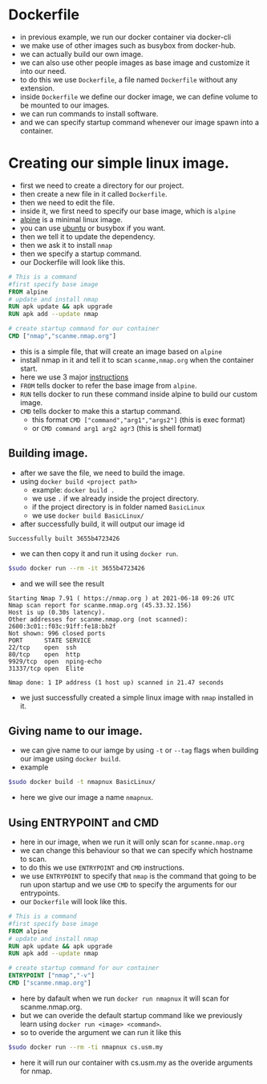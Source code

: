# Dockerfile
- in previous example, we run our docker container via docker-cli
- we make use of other images such as busybox from docker-hub.
- we can actually build our own image.
- we can also use other people images as base image and customize it into our need.
- to do this we use `Dockerfile`, a file named `Dockerfile` without any extension.
- inside `Dockerfile` we define our docker image, we can define volume to be mounted to our images.
- we can run commands to install software.
- and we can specify startup command whenever our image spawn into a container.

# Creating our simple linux image.
- first we need to create a directory for our project.
- then create a new file in it called `Dockerfile`.
- then we need to edit the file.
- inside it, we first need to specify our base image, which is `alpine`
- [alpine](https://hub.docker.com/_/alpine) is a minimal linux image.
- you can use [ubuntu](https://hub.docker.com/_/ubuntu) or busybox if you want.
- then we tell it to update the dependency.
- then we ask it to install `nmap`
- then we specify a startup command.
- our Dockerfile will look like this.
```Dockerfile
# This is a command
#first specify base image
FROM alpine
# update and install nmap
RUN apk update && apk upgrade
RUN apk add --update nmap

# create startup command for our container
CMD ["nmap","scanme.nmap.org"]
```
- this is a simple file, that will create an image based on `alpine`
- install nmap in it and tell it to scan `scanme,nmap.org` when the container start.
- here we use 3 major [instructions](https://docs.docker.com/engine/reference/builder/)
- `FROM` tells docker to refer the base image from `alpine`.
- `RUN` tells docker to run these command inside alpine to build our custom image.
- `CMD` tells docker to make this a startup command.
    - this format `CMD ["command","arg1","args2"]` (this is exec format)
    - or `CMD command arg1 arg2 agr3` (this is shell format)
## Building image.
- after we save the file, we need to build the image.
- using `docker build <project path>`
    - example: `docker build .`
    - we use `.` if we already inside the project directory.
    - if the project directory is in folder named `BasicLinux`
    - we use `docker build BasicLinux/`
- after successfully build, it will output our image id
```
Successfully built 3655b4723426
```
- we can then copy it and run it using `docker run`.
```bash
$sudo docker run --rm -it 3655b4723426
```
- and we will see the result
```
Starting Nmap 7.91 ( https://nmap.org ) at 2021-06-18 09:26 UTC
Nmap scan report for scanme.nmap.org (45.33.32.156)
Host is up (0.30s latency).
Other addresses for scanme.nmap.org (not scanned): 2600:3c01::f03c:91ff:fe18:bb2f
Not shown: 996 closed ports
PORT      STATE SERVICE
22/tcp    open  ssh
80/tcp    open  http
9929/tcp  open  nping-echo
31337/tcp open  Elite

Nmap done: 1 IP address (1 host up) scanned in 21.47 seconds
```
- we just successfully created a simple linux image with `nmap` installed in it.

## Giving name to our image.
- we can give name to our iamge by using `-t` or `--tag` flags when building our image using `docker build`.
- example 
```bash
$sudo docker build -t nmapnux BasicLinux/
```
- here we give our image a name `nmapnux`.

## Using ENTRYPOINT and CMD
- here in our image, when we run it will only scan for `scanme.nmap.org`
- we can change this behaviour so that we can specify which hostname to scan.
- to do this we use `ENTRYPOINT` and `CMD` instructions.
- we use `ENTRYPOINT` to specify that `nmap` is the command that going to be run upon startup and we use `CMD` to specify the arguments for our entrypoints.
- our `Dockerfile` will look like this.
```Dockerfile
# This is a command
#first specify base image
FROM alpine
# update and install nmap
RUN apk update && apk upgrade
RUN apk add --update nmap

# create startup command for our container
ENTRYPOINT ["nmap","-v"] 
CMD ["scanme.nmap.org"]
```
- here by dafault when we run `docker run nmapnux` it will scan for scanme.nmap.org.
- but we can overide the default startup command like we previously learn using `docker run <image> <command>`.
- so to overide the argument we can run it like this
```bash
$sudo docker run --rm -ti nmapnux cs.usm.my
```
- here it will run our container with cs.usm.my as the overide arguments for nmap.